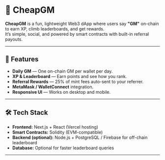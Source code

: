 # 🌅 CheapGM

**CheapGM** is a fun, lightweight Web3 dApp where users say **"GM"** on-chain to earn XP, climb leaderboards, and get rewards.  
It’s simple, social, and powered by smart contracts with built-in referral payouts.

---

## 🚀 Features
- **Daily GM** — One on-chain GM per wallet per day.
- **XP & Leaderboard** — Earn points and see how you rank.
- **Referral Rewards** — 25% of mint fees auto-sent to your referrer.
- **MetaMask / WalletConnect** integration.
- **Responsive UI** — Works on desktop and mobile.

---

## 🛠 Tech Stack
- **Frontend:** Next.js + React (Vercel hosting)
- **Smart Contracts:** Solidity (EVM-compatible)
- **Backend (optional):** Node.js + PostgreSQL / Firebase for off-chain leaderboard
- **Database:** Optional for faster leaderboard queries

---
